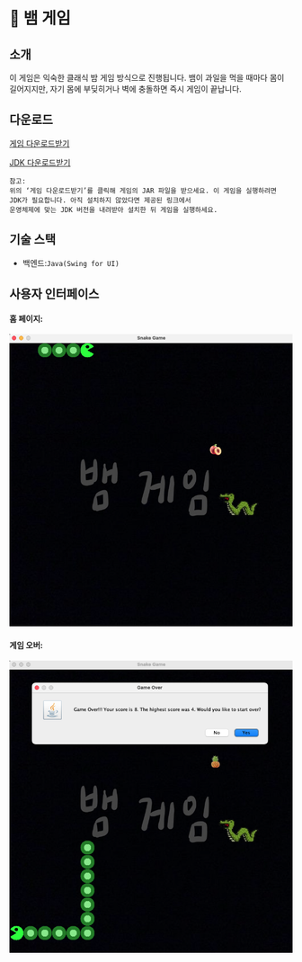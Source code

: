 :snake: 뱀 게임
===

소개
---
이 게임은 익숙한 클래식 밤 게임 방식으로 진행됩니다. 뱀이 과일을 먹을 때마다 몸이 길어지지만, 자기 몸에 부딪히거나 벽에 충돌하면 즉시 게임이 끝납니다.

다운로드
---
[게임 다운로드받기](https://drive.google.com/drive/folders/13U5MFBYBYRKDpuSPCnkBTPcvFVTklfVG?usp=sharing)

[JDK 다운로드받기](https://www.oracle.com/java/technologies/downloads/)

    참고:
    위의 ‘게임 다운로드받기’를 클릭해 게임의 JAR 파일을 받으세요. 이 게임을 실행하려면 JDK가 필요합니다. 아직 설치하지 않았다면 제공된 링크에서
    운영체제에 맞는 JDK 버전을 내려받아 설치한 뒤 게임을 실행하세요.
    
기술 스택
---

* 백엔드:`Java(Swing for UI)`

사용자 인터페이스
---

    
#### 홈 페이지:
![](assets/main_screen.png)

#### 게임 오버:
![](assets/game_over.png)


